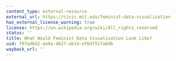 ```yaml
---
content_type: external-resource
external_url: https://civic.mit.edu/feminist-data-visualization
has_external_license_warning: true
license: https://en.wikipedia.org/wiki/All_rights_reserved
status: ''
title: What Would Feminist Data Visualization Look Like?
uid: f97adbd2-ae9a-4b27-ab14-ef6d751fa8db
wayback_url: ''
---
```

